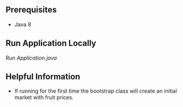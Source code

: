 Prerequisites
-------------
- Java 8


Run Application Locally
-----------------------
Run *Application.java*


Helpful Information
-------------------
- If running for the first time the bootstrap class will create an initial market with fruit prices.


